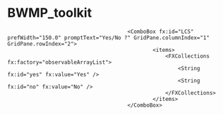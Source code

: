 # BWMP_toolkit


                                          <ComboBox fx:id="LCS" prefWidth="150.0" promptText="Yes/No ?" GridPane.columnIndex="1" GridPane.rowIndex="2">
                                                  <items>
                                                      <FXCollections fx:factory="observableArrayList">
                                                          <String fx:id="yes" fx:value="Yes" />
                                                          <String fx:id="no" fx:value="No" />
                                                      </FXCollections>
                                                  </items>
                                          </ComboBox>